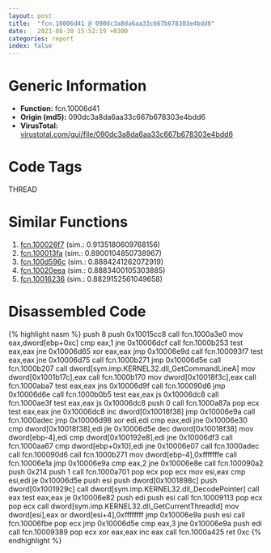 ```yaml
---
layout: post
title:  "fcn.10006d41 @ 090dc3a8da6aa33c667b678303e4bdd6"
date:   2021-08-30 15:52:19 +0300
categories: report
index: false
---
```


# Generic Information
- **Function:** fcn.10006d41
- **Origin (md5):** 090dc3a8da6aa33c667b678303e4bdd6
- **VirusTotal:** [virustotal.com/gui/file/090dc3a8da6aa33c667b678303e4bdd6][virustotal_ref]

# Code Tags
<span class="tag" id="THREAD">THREAD</span>


# Similar Functions

1. [fcn.100026f7][similar_1_ref] (sim.: 0.9135180609768156)
2. [fcn.100013fa][similar_2_ref] (sim.: 0.8900104850738967)
3. [fcn.100d596c][similar_3_ref] (sim.: 0.8884241262072919)
4. [fcn.10020eea][similar_4_ref] (sim.: 0.8883400105303885)
5. [fcn.10016236][similar_5_ref] (sim.: 0.8829152561049658)


# Disassembled Code

{% highlight nasm %}
push 8
push 0x10015cc8
call fcn.1000a3e0
mov eax,dword[ebp+0xc]
cmp eax,1
jne 0x10006dcf
call fcn.1000b253
test eax,eax
jne 0x10006d65
xor eax,eax
jmp 0x10006e9d
call fcn.100093f7
test eax,eax
jne 0x10006d75
call fcn.1000b271
jmp 0x10006d5e
call fcn.1000b207
call dword[sym.imp.KERNEL32.dll_GetCommandLineA]
mov dword[0x1001b17c],eax
call fcn.1000b170
mov dword[0x10018f3c],eax
call fcn.1000aba7
test eax,eax
jns 0x10006d9f
call fcn.100090d6
jmp 0x10006d6e
call fcn.1000b0b5
test eax,eax
js 0x10006dc8
call fcn.1000ae3f
test eax,eax
js 0x10006dc8
push 0
call fcn.1000a87a
pop ecx
test eax,eax
jne 0x10006dc8
inc dword[0x10018f38]
jmp 0x10006e9a
call fcn.1000adec
jmp 0x10006d98
xor edi,edi
cmp eax,edi
jne 0x10006e30
cmp dword[0x10018f38],edi
jle 0x10006d5e
dec dword[0x10018f38]
mov dword[ebp-4],edi
cmp dword[0x100192e8],edi
jne 0x10006df3
call fcn.1000aa67
cmp dword[ebp+0x10],edi
jne 0x10006e07
call fcn.1000adec
call fcn.100090d6
call fcn.1000b271
mov dword[ebp-4],0xfffffffe
call fcn.10006e1a
jmp 0x10006e9a
cmp eax,2
jne 0x10006e8e
call fcn.100090a2
push 0x214
push 1
call fcn.1000a701
pop ecx
pop ecx
mov esi,eax
cmp esi,edi
je 0x10006d5e
push esi
push dword[0x1001898c]
push dword[0x1001929c]
call dword[sym.imp.KERNEL32.dll_DecodePointer]
call eax
test eax,eax
je 0x10006e82
push edi
push esi
call fcn.10009113
pop ecx
pop ecx
call dword[sym.imp.KERNEL32.dll_GetCurrentThreadId]
mov dword[esi],eax
or dword[esi+4],0xffffffff
jmp 0x10006e9a
push esi
call fcn.10006fbe
pop ecx
jmp 0x10006d5e
cmp eax,3
jne 0x10006e9a
push edi
call fcn.10009389
pop ecx
xor eax,eax
inc eax
call fcn.1000a425
ret 0xc
{% endhighlight %}


[similar_1_ref]: /report/fcn.100026f7@b9edf77857f539db509c59673523150a
[similar_2_ref]: /report/fcn.100013fa@dc3e2cdf680078d293de3e2d92ba613c
[similar_3_ref]: /report/fcn.100d596c@a0ac129ff3ea4c0dfa9529c259a9502c
[similar_4_ref]: /report/fcn.10020eea@3785b40cea34bd176ce2c160dcf987f8
[similar_5_ref]: /report/fcn.10016236@01917ef1a6330a4695a0deaf2b7bc13a
[virustotal_ref]: https://www.virustotal.com/gui/file/090dc3a8da6aa33c667b678303e4bdd6